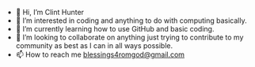 - 👋 Hi, I’m Clint Hunter
- 👀 I’m interested in coding and anything to do with computing basically.
- 🌱 I’m currently learning how to use GitHub and basic coding.
- 💞️ I’m looking to collaborate on anything just trying to contribute to my community as best as I can in all ways possible.
- 📫 How to reach me blessings4romgod@gmail.com 

<!---
RetnuhhunteR/RetnuhhunteR is a ✨ special ✨ repository because its `README.md` (this file) appears on your GitHub profile.
You can click the Preview link to take a look at your changes.
--->

